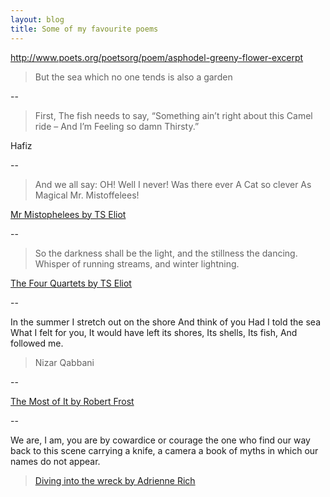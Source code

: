 ```yaml
---
layout: blog
title: Some of my favourite poems
---
```


http://www.poets.org/poetsorg/poem/asphodel-greeny-flower-excerpt

>But the sea
>which no one tends
>is also a garden

--

>First, The fish needs to say, “Something ain’t right about this Camel ride – And I’m Feeling so damn Thirsty.”

Hafiz

--

>And we all say: OH!
>Well I never!
>Was there ever
>A Cat so clever
>As Magical Mr. Mistoffelees!

[Mr Mistophelees by TS Eliot](http://famouspoetsandpoems.com/poets/t__s__eliot/poems/15147)

--

>So the darkness shall be the light, and the stillness the dancing.
>Whisper of running streams, and winter lightning.

[The Four Quartets by TS Eliot](http://www.coldbacon.com/poems/fq.html)

--

In the summer
I stretch out on the shore
And think of you
Had I told the sea
What I felt for you,
It would have left its shores,
Its shells,
Its fish,
And followed me.
 
>Nizar Qabbani

--

[The Most of It by Robert Frost](http://genius.com/Robert-frost-the-most-of-it-annotated)

--

We are, I am, you are
by cowardice or courage
the one who find our way
back to this scene
carrying a knife, a camera
a book of myths
in which
our names do not appear.

>[Diving into the wreck by Adrienne Rich](http://www.poets.org/poetsorg/poem/diving-wreck)




<script>
	
$('p').each(function(){
  var text =$(this).text();
  var text = text.split("\n").join("<br />") 
  $(this.inner).replaceWith(text);
});
	
	
	
	
	</script>